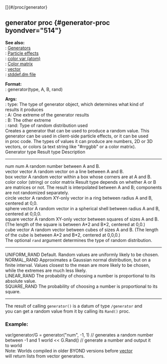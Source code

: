 []{#/proc/generator}    
## generator proc {#generator-proc byondver="514"}    
**See also:**    
:   [Generators](/ref/%7Bnotes%7D/generators.md)    
:   [Particle effects](/ref/%7Bnotes%7D/particles.md)    
:   [color var (atom)](/ref/atom/var/color.md)    
:   [Color matrix](/ref/%7Bnotes%7D/color-matrix.md)    
:   [vector](/ref/vector.md)    
:   [stddef.dm file](/ref/%7B%7Bappendix%7D%7D/stddef%2edm.md)    
<!-- -->    
**Format:**    
:   generator(type, A, B, rand)    
<!-- -->    
**Args:**    
:   type: The type of generator object, which determines what kind of    
    results it produces    
:   A: One extreme of the generator results    
:   B: The other extreme    
:   rand: Type of random distribution used    
Creates a generator that can be used to produce a random value. This    
generator can be used in client-side particle effects, or it can be used    
in proc code. The types of values it can produce are numbers, 2D or 3D    
vectors, or colors (a text string like \"#rrggbb\" or a color matrix).    
  Generator type   Result type                      Description    
  ---------------- -------------------------------- --------------------------------------------------------------------------------------------------------------------------------------------------    
  num              num                              A random number between A and B.    
  vector           vector                           A random vector on a line between A and B.    
  box              vector                           A random vector within a box whose corners are at A and B.    
  color            color (string) or color matrix   Result type depends on whether A or B are matrices or not. The result is interpolated between A and B; components are not randomized separately.    
  circle           vector                           A random XY-only vector in a ring between radius A and B, centered at 0,0.    
  sphere           vector                           A random vector in a spherical shell between radius A and B, centered at 0,0,0.    
  square           vector                           A random XY-only vector between squares of sizes A and B. (The length of the square is between A\*2 and B\*2, centered at 0,0.)    
  cube             vector                           A random vector between cubes of sizes A and B. (The length of the cube is between A\*2 and B\*2, centered at 0,0,0.)    
The optional `rand` argument determines the type of random distribution.    
  -------------- --------------------------------------------------------------------------------------------------------------------------------------------------------------------------    
  UNIFORM_RAND   Default. Random values are uniformly likely to be chosen.    
  NORMAL_RAND    Approximates a Gaussian normal distribution, but on a finite interval. Values closest to the mean are more likely to be chosen, while the extremes are much less likely.    
  LINEAR_RAND    The probability of choosing a number is proportional to its absolute value.    
  SQUARE_RAND    The probability of choosing a number is proportional to its square.    
  -------------- --------------------------------------------------------------------------------------------------------------------------------------------------------------------------    
The result of calling `generator()` is a datum of type `/generator` and    
you can get a random value from it by calling its `Rand()` proc.    
### Example:    
var/generator/G = generator(\"num\", -1, 1) // generates a random number    
between -1 and 1 world \<\< G.Rand() // generate a number and output it    
to world    
Note: Worlds compiled in older BYOND versions before [vector](/ref/vector.md)    
will return lists from vector generators.  
